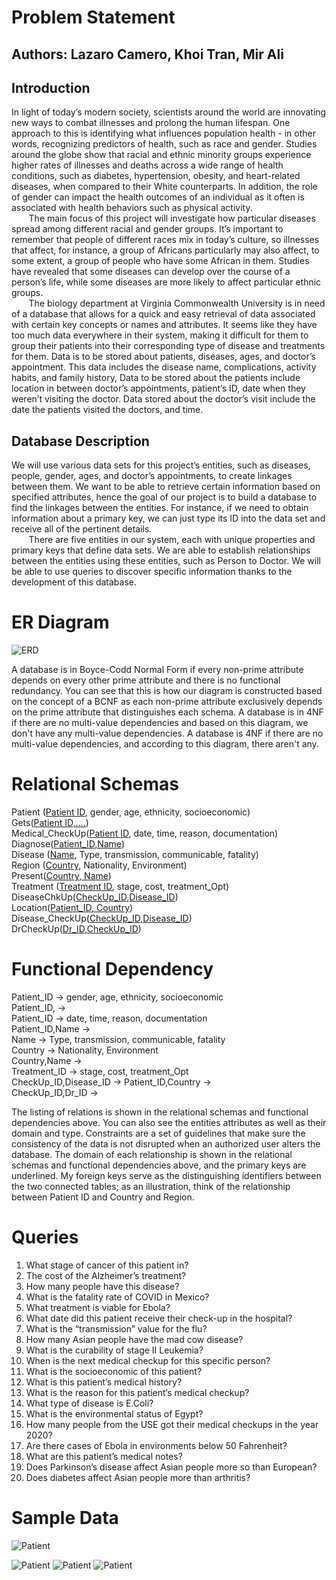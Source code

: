 # Problem Statement
## Authors: Lazaro Camero, Khoi Tran, Mir Ali

## Introduction

In light of today’s modern society, scientists around the world are innovating new ways to combat illnesses and prolong the human lifespan. One approach to this is identifying what influences population health - in other words, recognizing predictors of health, such as race and gender. Studies around the globe show that racial and ethnic minority groups experience higher rates of illnesses and deaths across a wide range of health conditions, such as diabetes, hypertension, obesity, and heart-related diseases, when compared to their White counterparts. In addition, the role of gender can impact the health outcomes of an individual as it often is associated with health behaviors such as physical activity.<br />
&nbsp; &nbsp; &nbsp; &nbsp;The main focus of this project will investigate how particular diseases spread among different racial and gender groups. It’s important to remember that people of different races mix in today’s culture, so illnesses that affect, for instance, a group of Africans particularly may also affect, to some extent, a group of people who have some African in them. Studies have revealed that some diseases can develop over the course of a person’s life, while some diseases are more likely to affect particular ethnic groups.<br />
&nbsp; &nbsp; &nbsp; &nbsp;The biology department at Virginia Commonwealth University is in need of a database that allows for a quick and easy retrieval of data associated with certain key concepts or names and attributes. It seems like they have too much data everywhere in their system, making it difficult for them to group their patients into their corresponding type of disease and treatments for them. Data is to be stored about patients, diseases, ages, and doctor’s appointment. This data includes the disease name, complications, activity habits, and family history, Data to be stored about the patients include location in between doctor’s appointments, patient’s ID, date when they weren’t visiting the doctor. Data stored about the doctor’s visit include the date the patients visited the doctors, and time.

## Database Description
We will use various data sets for this project’s entities, such as diseases, people, gender, ages, and doctor’s appointments, to create linkages between them. We want to be able to retrieve certain information based on specified attributes, hence the goal of our project is to build a database to find the linkages between the entities. For instance, if we need to obtain information about a primary key, we can just type its ID into the data set and receive all of the pertinent details.<br />
&nbsp; &nbsp; &nbsp; &nbsp;There are five entities in our system, each with unique properties and primary keys that define data sets. We are able to establish relationships between the entities using these entities, such as Person to Doctor. We will be able to use queries to discover specific information thanks to the development of this database. 

# ER Diagram
![ERD](updated_ER.drawio-1.png)

A database is in Boyce-Codd Normal Form if every non-prime attribute depends on every other prime attribute and there is no functional redundancy. You can see that this is how our diagram is constructed based on the concept of a BCNF as each non-prime attribute exclusively depends on the prime attribute that distinguishes each schema. A database is in 4NF if there are no multi-value dependencies and based on this diagram, we don't have any multi-value dependencies. A database is 4NF if there are no multi-value dependencies, and according to this diagram, there aren't any.

# Relational Schemas
Patient (<ins>Patient ID</ins>, gender, age, ethnicity, socioeconomic)<br />
Gets(<ins>Patient ID,....</ins>)<br />
Medical_CheckUp(<ins>Patient ID</ins>, date, time, reason, documentation)<br />
Diagnose(<ins>Patient_ID,Name</ins>)<br />
Disease (<ins>Name</ins>, Type, transmission, communicable, fatality)<br />
Region (<ins>Country</ins>, Nationality, Environment)<br />
Present(<ins>Country, Name</ins>)<br />
Treatment (<ins>Treatment ID</ins>, stage, cost, treatment_Opt)<br />
DiseaseChkUp(<ins>CheckUp_ID,Disease_ID</ins>)<br />
Location(<ins>Patient_ID, Country</ins>)<br />
Disease_CheckUp(<ins>CheckUp_ID,Disease_ID</ins>)<br />
DrCheckUp(<ins>Dr_ID,CheckUp_ID</ins>)<br />

# Functional Dependency
Patient_ID -> gender, age, ethnicity, socioeconomic<br />
Patient_ID, -> <br />
Patient_ID -> date, time, reason, documentation<br />
Patient_ID,Name -> <br />
Name -> Type, transmission, communicable, fatality<br />
Country -> Nationality, Environment<br />
Country,Name -><br />
Treatment_ID -> stage, cost, treatment_Opt<br />
CheckUp_ID,Disease_ID ->
Patient_ID,Country -> <br />
CheckUp_ID,Dr_ID -><br />


The listing of relations is shown in the relational schemas and functional dependencies above. You can also see the entities attributes as well as their domain and type. Constraints are a set of guidelines that make sure the consistency of the data is not disrupted when an authorized user alters the database. The domain of each relationship is shown in the relational schemas and functional dependencies above, and the primary keys are underlined. My foreign keys serve as the distinguishing identifiers between the two connected tables; as an illustration, think of the relationship between Patient ID and Country and Region.

# Queries
1. What stage of cancer of this patient in?
2. The cost of the Alzheimer’s treatment?
3. How many people have this disease?
4. What is the fatality rate of COVID in Mexico?
5. What treatment is viable for Ebola?
6. What date did this patient receive their check-up in the hospital?
7. What is the “transmission” value for the flu?
8. How many Asian people have the mad cow disease?
9. What is the curability of stage II Leukemia?
10. When is the next medical checkup for this specific person?
11. What is the socioeconomic of this patient?
12. What is this patient’s medical history?
13. What is the reason for this patient’s medical checkup?
14. What type of disease is E.Coli?
15. What is the environmental status of Egypt?
16. How many people from the USE got their medical checkups in the year 2020?
17. Are there cases of Ebola in environments below 50 Fahrenheit?
18. What are this patient’s medical notes?
19. Does Parkinson’s disease affect Asian people more so than European?
20. Does diabetes affect Asian people more than arthritis?

# Sample Data
![Patient](./Doc1-1.png)
<!-- <!-- ![Patient](./medical_checkups-1.png) -->
![Patient](./Doc1-2.png)
![Patient](./Doc1-3.png)
![Patient](./Doc1-4.png)
